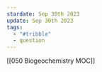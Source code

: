 ```yaml
---
stardate: Sep 30th 2023
update: Sep 30th 2023
tags:
  - "#tribble"
  - question
---
```

[[050 Biogeochemistry MOC]]